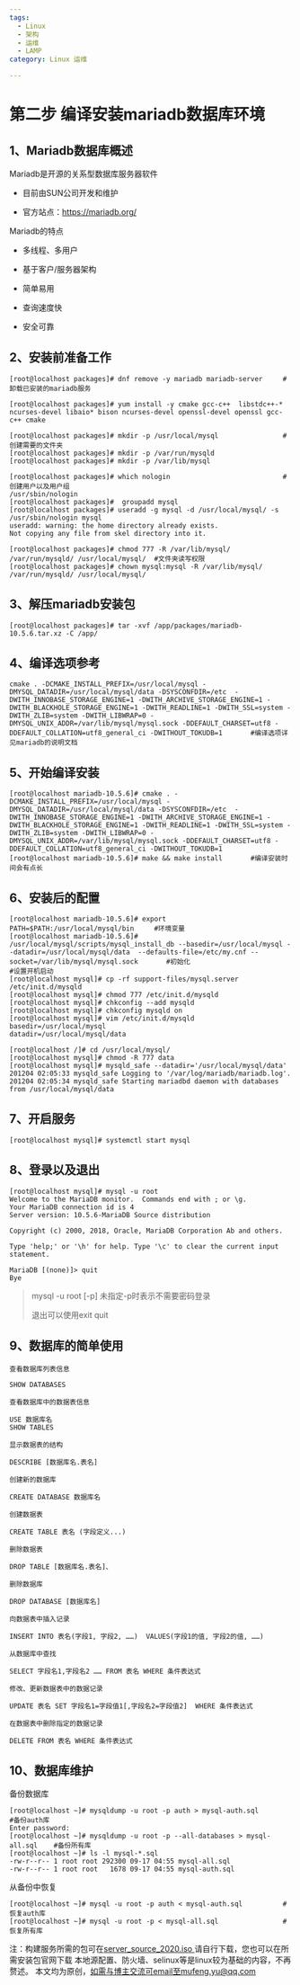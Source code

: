 ```yaml
---
tags: 
  - Linux
  - 架构
  - 运维
  - LAMP
category: Linux 运维

---
```


# 第二步 编译安装mariadb数据库环境


## 1、Mariadb数据库概述

Mariadb是开源的关系型数据库服务器软件

- 目前由SUN公司开发和维护

- 官方站点：https://mariadb.org/

Mariadb的特点

- 多线程、多用户

- 基于客户/服务器架构

- 简单易用

- 查询速度快

- 安全可靠

## 2、安装前准备工作

```
[root@localhost packages]# dnf remove -y mariadb mariadb-server		#卸载已安装的mariadb服务

[root@localhost packages]# yum install -y cmake gcc-c++  libstdc++-*  ncurses-devel libaio* bison ncurses-devel openssl-devel openssl gcc-c++ cmake 

[root@localhost packages]# mkdir -p /usr/local/mysql				#创建需要的文件夹
[root@localhost packages]# mkdir -p /var/run/mysqld
[root@localhost packages]# mkdir -p /var/lib/mysql

[root@localhost packages]# which nologin							#创建用户以及用户组
/usr/sbin/nologin
[root@localhost packages]#  groupadd mysql
[root@localhost packages]# useradd -g mysql -d /usr/local/mysql/ -s /usr/sbin/nologin mysql
useradd: warning: the home directory already exists.
Not copying any file from skel directory into it.

[root@localhost packages]# chmod 777 -R /var/lib/mysql/ /var/run/mysqld/ /usr/local/mysql/	#文件夹读写权限
[root@localhost packages]# chown mysql:mysql -R /var/lib/mysql/ /var/run/mysqld/ /usr/local/mysql/
```

## 3、解压mariadb安装包

```
[root@localhost packages]# tar -xvf /app/packages/mariadb-10.5.6.tar.xz -C /app/
```

## 4、编译选项参考

```
cmake . -DCMAKE_INSTALL_PREFIX=/usr/local/mysql -DMYSQL_DATADIR=/usr/local/mysql/data -DSYSCONFDIR=/etc  -DWITH_INNOBASE_STORAGE_ENGINE=1 -DWITH_ARCHIVE_STORAGE_ENGINE=1 -DWITH_BLACKHOLE_STORAGE_ENGINE=1 -DWITH_READLINE=1 -DWITH_SSL=system -DWITH_ZLIB=system -DWITH_LIBWRAP=0 -DMYSQL_UNIX_ADDR=/var/lib/mysql/mysql.sock -DDEFAULT_CHARSET=utf8 -DDEFAULT_COLLATION=utf8_general_ci -DWITHOUT_TOKUDB=1		#编译选项详见mariadb的说明文档
```

## 5、开始编译安装

```
[root@localhost mariadb-10.5.6]# cmake . -DCMAKE_INSTALL_PREFIX=/usr/local/mysql -DMYSQL_DATADIR=/usr/local/mysql/data -DSYSCONFDIR=/etc  -DWITH_INNOBASE_STORAGE_ENGINE=1 -DWITH_ARCHIVE_STORAGE_ENGINE=1 -DWITH_BLACKHOLE_STORAGE_ENGINE=1 -DWITH_READLINE=1 -DWITH_SSL=system -DWITH_ZLIB=system -DWITH_LIBWRAP=0 -DMYSQL_UNIX_ADDR=/var/lib/mysql/mysql.sock -DDEFAULT_CHARSET=utf8 -DDEFAULT_COLLATION=utf8_general_ci -DWITHOUT_TOKUDB=1
[root@localhost mariadb-10.5.6]# make && make install		#编译安装时间会有点长
```

## 6、安装后的配置

```
[root@localhost mariadb-10.5.6]# export PATH=$PATH:/usr/local/mysql/bin		#环境变量
[root@localhost mariadb-10.5.6]# /usr/local/mysql/scripts/mysql_install_db --basedir=/usr/local/mysql --datadir=/usr/local/mysql/data  --defaults-file=/etc/my.cnf --socket=/var/lib/mysql/mysql.sock		#初始化
#设置开机启动
[root@localhost mysql]# cp -rf support-files/mysql.server /etc/init.d/mysqld 
[root@localhost mysql]# chmod 777 /etc/init.d/mysqld 
[root@localhost mysql]# chkconfig --add mysqld
[root@localhost mysql]# chkconfig mysqld on  
[root@localhost mysql]# vim /etc/init.d/mysqld 
basedir=/usr/local/mysql
datadir=/usr/local/mysql/data

[root@localhost /]# cd /usr/local/mysql/
[root@localhost mysql]# chmod -R 777 data
[root@localhost mysql]# mysqld_safe --datadir='/usr/local/mysql/data'
201204 02:05:33 mysqld_safe Logging to '/var/log/mariadb/mariadb.log'.
201204 02:05:34 mysqld_safe Starting mariadbd daemon with databases from /usr/local/mysql/data
```

## 7、开启服务

```
[root@localhost mysql]# systemctl start mysql
```

## 8、登录以及退出

```
[root@localhost mysql]# mysql -u root
Welcome to the MariaDB monitor.  Commands end with ; or \g.
Your MariaDB connection id is 4
Server version: 10.5.6-MariaDB Source distribution

Copyright (c) 2000, 2018, Oracle, MariaDB Corporation Ab and others.

Type 'help;' or '\h' for help. Type '\c' to clear the current input statement.

MariaDB [(none)]> quit
Bye
```

> mysql -u root [-p] 未指定-p时表示不需要密码登录
>
> 退出可以使用exit quit 

## 9、数据库的简单使用

	查看数据库列表信息

```
SHOW DATABASES
```

	查看数据库中的数据表信息

```
USE 数据库名
SHOW TABLES
```

	显示数据表的结构

```
DESCRIBE [数据库名.表名]
```

	创建新的数据库

```
CREATE DATABASE 数据库名
```

	创建数据表

```
CREATE TABLE 表名 (字段定义...)
```

	删除数据表

```
DROP TABLE [数据库名.表名]、
```

	删除数据库

```
DROP DATABASE [数据库名]
```

	向数据表中插入记录

```
INSERT INTO 表名(字段1, 字段2, ……)  VALUES(字段1的值, 字段2的值, ……) 
```

	从数据库中查找

```
SELECT 字段名1,字段名2 …… FROM 表名 WHERE 条件表达式
```

	修改、更新数据表中的数据记录

```
UPDATE 表名 SET 字段名1=字段值1[,字段名2=字段值2]  WHERE 条件表达式
```

	在数据表中删除指定的数据记录

```
DELETE FROM 表名 WHERE 条件表达式
```

## 10、数据库维护

备份数据库

```
[root@localhost ~]# mysqldump -u root -p auth > mysql-auth.sql				#备份auth库
Enter password:
[root@localhost ~]# mysqldump -u root -p --all-databases > mysql-all.sql	#备份所有库
[root@localhost ~]# ls -l mysql-*.sql
-rw-r--r-- 1 root root 292300 09-17 04:55 mysql-all.sql
-rw-r--r-- 1 root root   1678 09-17 04:55 mysql-auth.sql
```

从备份中恢复

```
[root@localhost ~]# mysql -u root -p auth < mysql-auth.sql			#恢复auth库 
[root@localhost ~]# mysql -u root -p < mysql-all.sql 				#恢复所有库
```

注：构建服务所需的包可在[server_source_2020.iso ](https://download.csdn.net/download/qq_45417634/13208956)请自行下载，您也可以在所需安装包官网下载
本地源配置、防火墙、selinux等是linux较为基础的内容，不再赘述。
本文均为原创，如需与博主交流可email至mufeng.yu@qq.com